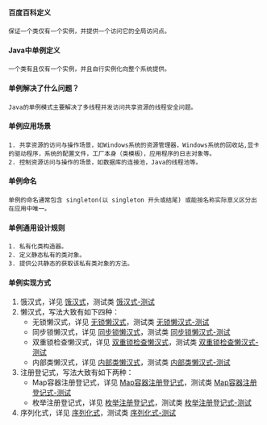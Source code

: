 #### 百度百科定义

    保证一个类仅有一个实例，并提供一个访问它的全局访问点。

#### Java中单例定义

    一个类有且仅有一个实例，并且自行实例化向整个系统提供。

#### 单例解决了什么问题？

    Java的单例模式主要解决了多线程并发访问共享资源的线程安全问题。

#### 单例应用场景

    1. 共享资源的访问与操作场景，如Windows系统的资源管理器，Windows系统的回收站,显卡的驱动程序，系统的配置文件，工厂本身（类模板），应用程序的日志对象等。
    2. 控制资源访问与操作的场景，如数据库的连接池，Java的线程池等。

#### 单例命名

    单例的命名通常包含 singleton(以 singleton 开头或结尾) 或能按名称实际意义区分出在应用中唯一。 

#### 单例通用设计规则

    1. 私有化类构造器。
    2. 定义静态私有的类对象。
    3. 提供公共静态的获取该私有类对象的方法。

#### 单例实现方式

1. 饿汉式，详见 [饿汉式](https://github.com/jiangshuangjun/mystudy/blob/master/design-pattern/src/main/java/study/pattern/singleton/HungrySingleton.java)，测试类 [饿汉式-测试](https://github.com/jiangshuangjun/mystudy/blob/master/design-pattern/src/test/java/study/pattern/singleton/HungrySingletonTest.java)
2. 懒汉式，写法大致有如下四种：
    * 无锁懒汉式，详见 [无锁懒汉式](https://github.com/jiangshuangjun/mystudy/blob/master/design-pattern/src/main/java/study/pattern/singleton/LazySingletonWithoutSync.java)，测试类 [无锁懒汉式-测试](https://github.com/jiangshuangjun/mystudy/blob/master/design-pattern/src/test/java/study/pattern/singleton/LazySingletonWithoutSyncTest.java)
    * 同步锁懒汉式，详见 [同步锁懒汉式](https://github.com/jiangshuangjun/mystudy/blob/master/design-pattern/src/main/java/study/pattern/singleton/LazySingletonWithSync.java)，测试类 [同步锁懒汉式-测试](https://github.com/jiangshuangjun/mystudy/blob/master/design-pattern/src/test/java/study/pattern/singleton/LazySingletonWithSyncTest.java)
    * 双重锁检查懒汉式，详见 [双重锁检查懒汉式](https://github.com/jiangshuangjun/mystudy/blob/master/design-pattern/src/main/java/study/pattern/singleton/LazySingletonWithDoubleCheck.java)，测试类 [双重锁检查懒汉式-测试](https://github.com/jiangshuangjun/mystudy/blob/master/design-pattern/src/test/java/study/pattern/singleton/LazySingletonWithDoubleCheckTest.java)
    * 内部类懒汉式，详见 [内部类懒汉式](https://github.com/jiangshuangjun/mystudy/blob/master/design-pattern/src/main/java/study/pattern/singleton/LazySingletonWithInnerClass.java)，测试类 [内部类懒汉式-测试](https://github.com/jiangshuangjun/mystudy/blob/master/design-pattern/src/test/java/study/pattern/singleton/LazySingletonWithInnerClassTest.java)
3. 注册登记式，写法大致有如下两种：
    * Map容器注册登记式，详见 [Map容器注册登记式](https://github.com/jiangshuangjun/mystudy/blob/master/design-pattern/src/main/java/study/pattern/singleton/RegisterSingletonFromMap.java)，测试类 [Map容器注册登记式-测试](https://github.com/jiangshuangjun/mystudy/blob/master/design-pattern/src/test/java/study/pattern/singleton/RegisterSingletonFromMapTest.java)
    * 枚举注册登记式，详见 [枚举注册登记式](https://github.com/jiangshuangjun/mystudy/blob/master/design-pattern/src/main/java/study/pattern/singleton/RegisterSingletonFromEnum.java)，测试类 [枚举注册登记式-测试](https://github.com/jiangshuangjun/mystudy/blob/master/design-pattern/src/test/java/study/pattern/singleton/RegisterSingletonFromEnumTest.java)
4. 序列化式，详见 [序列化式](https://github.com/jiangshuangjun/mystudy/blob/master/design-pattern/src/main/java/study/pattern/singleton/SerializableSingleton.java)，测试类 [序列化式-测试](https://github.com/jiangshuangjun/mystudy/blob/master/design-pattern/src/test/java/study/pattern/singleton/SerializableSingletonTest.java)
